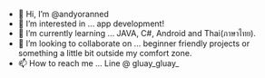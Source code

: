 - 👋 Hi, I’m @andyoranned
- 👀 I’m interested in ... app development!
- 🌱 I’m currently learning ... JAVA, C#, Android and Thai(ภาษาไทย).
- 💞️ I’m looking to collaborate on ... beginner friendly projects or something a little bit outside my comfort zone.  
- 📫 How to reach me ... Line @ gluay_gluay_

<!---
andyoranned/andyoranned is a ✨ special ✨ repository because its `README.md` (this file) appears on your GitHub profile.
You can click the Preview link to take a look at your changes.
--->
